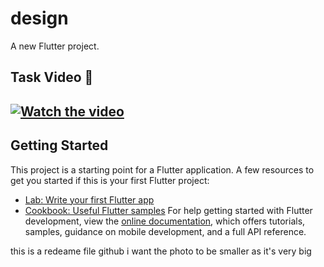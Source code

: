 # design
A new Flutter project.
## Task Video 🎥
[![Watch the video](assets/Video_thumbnail.png)](https://drive.google.com/file/d/1nvh1XetO6e5b_ccDl0O6jv_061buJoNu/view?usp=sharing)
---
## Getting Started
This project is a starting point for a Flutter application.
A few resources to get you started if this is your first Flutter project:
- [Lab: Write your first Flutter app](https://docs.flutter.dev/get-started/codelab)
- [Cookbook: Useful Flutter samples](https://docs.flutter.dev/cookbook)
For help getting started with Flutter development, view the
[online documentation](https://docs.flutter.dev/), which offers tutorials,
samples, guidance on mobile development, and a full API reference.


this is a redeame file github i want the photo to be smaller as it's very big
